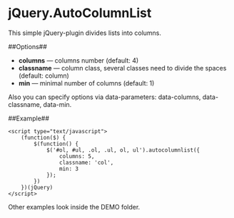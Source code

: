 jQuery.AutoColumnList
=====================
This simple jQuery-plugin divides lists into columns.

##Options##

* **columns** — columns number (default: 4)
* **classname** — column class, several classes need to divide the spaces (default: column)
* **min** — minimal number of columns (default: 1)

Also you can specify options via data-parameters: data-columns, data-classname, data-min.

##Example##

    <script type="text/javascript">
        (function($) {
            $(function() {
                $('#ol, #ul, .ol, .ul, ol, ul').autocolumnlist({
                    columns: 5,
                    classname: 'col',
                    min: 3
                });
            })
        })(jQuery)
    </script>
    
Other examples look inside the DEMO folder.
